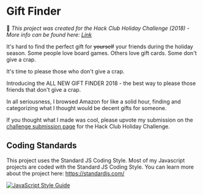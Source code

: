 # Gift Finder

🎁 *This project was created for the Hack Club Holiday Challenge (2018) - More info can be found here: [Link](https://hackclub.com/)*

It's hard to find the perfect gift for <s>yourself</s> your friends during the holiday season. Some people love board games. Others love gift cards. Some don't give a crap.

It's time to please those who don't give a crap.

Introducing the ALL NEW GIFT FINDER 2018 - the best way to please those friends that don't give a crap.

In all seriousness, I browsed Amazon for like a solid hour, finding and categorizing what I thought would be decent gifts for someone.

If you thought what I made was cool, please upvote my submission on the [challenge submission page](https://hackclub.com/challenge/) for the Hack Club Holiday Challenge.

## Coding Standards
This project uses the Standard JS Coding Style. Most of my Javascript projects are coded with the Standard JS Coding Style.
You can learn more about the project here: https://standardjs.com/

[![JavaScript Style Guide](https://cdn.rawgit.com/feross/standard/master/badge.svg)](https://github.com/feross/standard)
